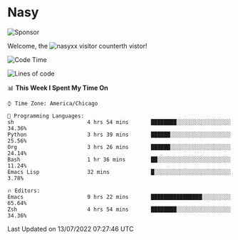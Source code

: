 # Nasy

<!--
<p align="center">
<img height="200" src="https://github-readme-stats.vercel.app/api?username=nasyxx&count_private=true&show_icons=true&theme=dracula&include_all_commits=true"/>
<img height="200" src="https://github-readme-stats.vercel.app/api/top-langs/?username=nasyxx&theme=dracula&hide=html,jupyter+notebook&count_private=true&show_icons=true"/>
</p>

  
----------------
-->

![Sponsor](https://img.shields.io/static/v1.svg?label=Sponsor&message=%E2%9D%A4&logo=GitHub&style=flat&color=pink)
 
Welcome, the ![nasyxx visitor counter](https://count.getloli.com/get/@nasyxx?theme=rule34)th vistor!
 
<!--START_SECTION:waka-->
![Code Time](http://img.shields.io/badge/Code%20Time-2%2C513%20hrs%2052%20mins-blue)

![Lines of code](https://img.shields.io/badge/From%20Hello%20World%20I%27ve%20Written-5%20Million%20lines%20of%20code-blue)

📊 **This Week I Spent My Time On** 

```text
⌚︎ Time Zone: America/Chicago

💬 Programming Languages: 
sh                       4 hrs 54 mins       ████████░░░░░░░░░░░░░░░░░   34.36% 
Python                   3 hrs 39 mins       ██████░░░░░░░░░░░░░░░░░░░   25.56% 
Org                      3 hrs 26 mins       ██████░░░░░░░░░░░░░░░░░░░   24.14% 
Bash                     1 hr 36 mins        ██░░░░░░░░░░░░░░░░░░░░░░░   11.24% 
Emacs Lisp               32 mins             █░░░░░░░░░░░░░░░░░░░░░░░░   3.78%

🔥 Editors: 
Emacs                    9 hrs 22 mins       ████████████████░░░░░░░░░   65.64% 
Zsh                      4 hrs 54 mins       ████████░░░░░░░░░░░░░░░░░   34.36%

```


 Last Updated on 13/07/2022 07:27:46 UTC
<!--END_SECTION:waka-->

<!-- ![visitors](https://visitor-badge.laobi.icu/badge?page_id=nasyxx.nasyxx) -->
